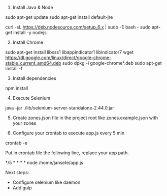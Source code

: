 1. Install Java & Node

sudo apt-get update
sudo apt-get install default-jre

curl -sL https://deb.nodesource.com/setup_6.x | sudo -E bash -
sudo apt-get install -y nodejs

2. Install Chrome

sudo apt-get install libxss1 libappindicator1 libindicator7
wget https://dl.google.com/linux/direct/google-chrome-stable_current_amd64.deb
sudo dpkg -i google-chrome*.deb
sudo apt-get install -f

3. Install dependencies

npm install

4. Execute Selenium

java -jar ./lib/selenium-server-standalone-2.44.0.jar

5. Create zones.json file in the project root like zones.example.json with your zones

6. Configure your crontab to execute app.js every 5 min

crontab -e

Put in crontab file the following line, replace your app path.

*/5 * * * * node /home/jansete/app.js

Next steps:
- Configure selenium like daemon
- Add gulp
